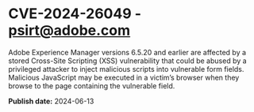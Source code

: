 # CVE-2024-26049 - psirt@adobe.com

Adobe Experience Manager versions 6.5.20 and earlier are affected by a stored Cross-Site Scripting (XSS) vulnerability that could be abused by a privileged attacker to inject malicious scripts into vulnerable form fields. Malicious JavaScript may be executed in a victim’s browser when they browse to the page containing the vulnerable field.

**Publish date:** 2024-06-13
